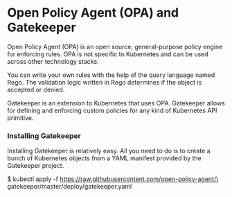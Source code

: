 # Open Policy Agent (OPA) and Gatekeeper

Open Policy Agent (OPA) is an open source, general-purpose policy engine for enforcing rules. OPA is not specific to Kubernetes and can be used across other technology stacks.

You can write your own rules with the help of the query language named Rego. The validation logic written in Rego determines if the object is accepted or denied.

Gatekeeper is an extension to Kubernetes that uses OPA. Gatekeeper allows for defining and enforcing custom policies for any kind of Kubernetes API primitive.

### Installing Gatekeeper

Installing Gatekeeper is relatively easy. All you need to do is to create a bunch of Kubernetes objects from a YAML manifest provided by the Gatekeeper project.

$ kubectl apply -f https://raw.githubusercontent.com/open-policy-agent/\
gatekeeper/master/deploy/gatekeeper.yaml

